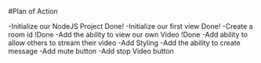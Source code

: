 #Plan of Action

-Initialize our NodeJS Project Done!
-Initialize our first view Done!
-Create a room id !Done
-Add the ability to view our own Video !Done
-Add ability to allow others to stream their video
-Add Styling 
-Add the ability to create message 
-Add mute button
-Add stop Video button

